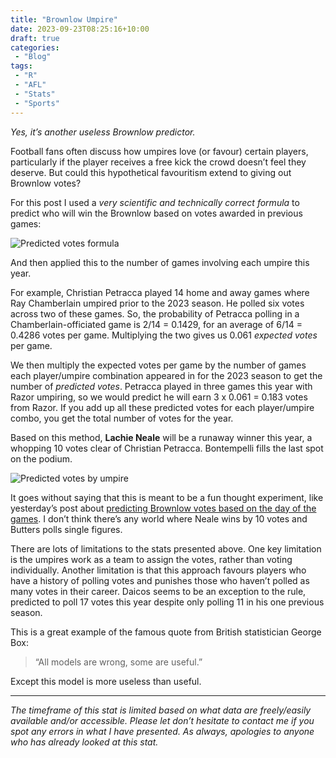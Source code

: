 ```yaml
---
title: "Brownlow Umpire"
date: 2023-09-23T08:25:16+10:00
draft: true
categories:
 - "Blog"
tags:
 - "R"
 - "AFL" 
 - "Stats"
 - "Sports"
---
```


*Yes, it’s another useless Brownlow predictor.*

<!--more-->

Football fans often discuss how umpires love (or favour) certain players, particularly if the player receives a free kick the crowd doesn’t feel they deserve. But could this hypothetical favouritism extend to giving out Brownlow votes?

For this post I used a *very scientific and technically correct formula* to predict who will win the Brownlow based on votes awarded in previous games:

![Predicted votes formula](/files/content/posts/brownlow-umpire/formula.png)

And then applied this to the number of games involving each umpire this year. 

For example, Christian Petracca played 14 home and away games where Ray Chamberlain umpired prior to the 2023 season. He polled six votes across two of these games. So, the probability of Petracca polling in a Chamberlain-officiated game is 2/14 = 0.1429, for an average of 6/14 = 0.4286 votes per game. Multiplying the two gives us 0.061 *expected votes* per game.

We then multiply the expected votes per game by the number of games each player/umpire combination appeared in for the 2023 season to get the number of *predicted votes*. Petracca played in three games this year with Razor umpiring, so we would predict he will earn 3 x 0.061 = 0.183 votes from Razor. If you add up all these predicted votes for each player/umpire combo, you get the total number of votes for the year.

Based on this method, **Lachie Neale** will be a runaway winner this year, a whopping 10 votes clear of Christian Petracca. Bontempelli fills the last spot on the podium.

![Predicted votes by umpire](/files/content/posts/brownlow-umpire/predicted-votes-ump.png)

It goes without saying that this is meant to be a fun thought experiment, like yesterday’s post about [predicting Brownlow votes based on the day of the games](https://www.lincolntracy.com/posts/brownlow-days/). I don’t think there’s any world where Neale wins by 10 votes and Butters polls single figures. 

There are lots of limitations to the stats presented above. One key limitation is the umpires work as a team to assign the votes, rather than voting individually. Another limitation is that this approach favours players who have a history of polling votes and punishes those who haven’t polled as many votes in their career. Daicos seems to be an exception to the rule, predicted to poll 17 votes this year despite only polling 11 in his one previous season.

This is a great example of the famous quote from British statistician George Box:

> “All models are wrong, some are useful.”

Except this model is more useless than useful. 

--- 

*The timeframe of this stat is limited based on what data are freely/easily available and/or accessible. Please let don’t hesitate to contact me if you spot any errors in what I have presented. As always, apologies to anyone who has already looked at this stat.*
